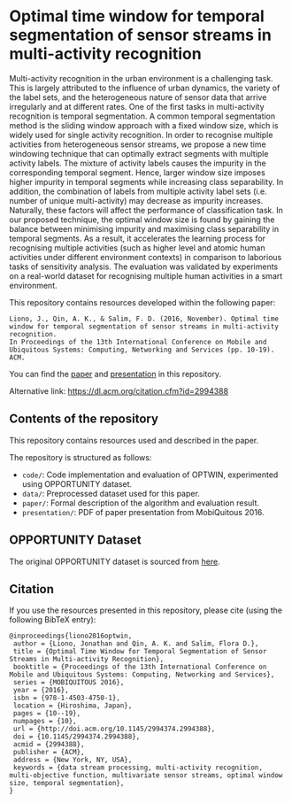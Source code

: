 # Optimal time window for temporal segmentation of sensor streams in multi-activity recognition
Multi-activity recognition in the urban environment is a challenging task. This is largely attributed to the influence of urban dynamics, the variety of the label sets, and the heterogeneous nature of sensor data that arrive irregularly and at different rates. One of the first tasks in multi-activity recognition is temporal segmentation. A common temporal segmentation method is the sliding window approach with a fixed window size, which is widely used for single activity recognition. In order to recognise multiple activities from heterogeneous sensor streams, we propose a new time windowing technique that can optimally extract segments with multiple activity labels. The mixture of activity labels causes the impurity in the corresponding temporal segment. Hence, larger window size imposes higher impurity in temporal segments while increasing class separability. In addition, the combination of labels from multiple activity label sets (i.e. number of unique multi-activity) may decrease as impurity increases. Naturally, these factors will affect the performance of classification task. In our proposed technique, the optimal window size is found by gaining the balance between minimising impurity and maximising class separability in temporal segments. As a result, it accelerates the learning process for recognising multiple activities (such as higher level and atomic human activities under different environment contexts) in comparison to laborious tasks of sensitivity analysis. The evaluation was validated by experiments on a real-world dataset for recognising multiple human activities in a smart environment. 

This repository contains resources developed within the following paper:

	Liono, J., Qin, A. K., & Salim, F. D. (2016, November). Optimal time window for temporal segmentation of sensor streams in multi-activity recognition. 
	In Proceedings of the 13th International Conference on Mobile and Ubiquitous Systems: Computing, Networking and Services (pp. 10-19). ACM. 

You can find the [paper](https://github.com/cruiseresearchgroup/OPTWIN/blob/master/paper/liono2016optwin.pdf) and [presentation](https://github.com/cruiseresearchgroup/OPTWIN/blob/master/presentation/Mobiquitous2016.pdf) in this repository. 

Alternative link: https://dl.acm.org/citation.cfm?id=2994388

## Contents of the repository
This repository contains resources used and described in the paper.

The repository is structured as follows:

- `code/`: Code implementation and evaluation of OPTWIN, experimented using OPPORTUNITY dataset. 
- `data/`: Preprocessed dataset used for this paper. 
- `paper/`: Formal description of the algorithm and evaluation result. 
- `presentation/`: PDF of paper presentation from MobiQuitous 2016. 

## OPPORTUNITY Dataset
The original OPPORTUNITY dataset is sourced from [here](https://archive.ics.uci.edu/ml/datasets/opportunity+activity+recognition). 

## Citation
If you use the resources presented in this repository, please cite (using the following BibTeX entry):
```
@inproceedings{liono2016optwin,
 author = {Liono, Jonathan and Qin, A. K. and Salim, Flora D.},
 title = {Optimal Time Window for Temporal Segmentation of Sensor Streams in Multi-activity Recognition},
 booktitle = {Proceedings of the 13th International Conference on Mobile and Ubiquitous Systems: Computing, Networking and Services},
 series = {MOBIQUITOUS 2016},
 year = {2016},
 isbn = {978-1-4503-4750-1},
 location = {Hiroshima, Japan},
 pages = {10--19},
 numpages = {10},
 url = {http://doi.acm.org/10.1145/2994374.2994388},
 doi = {10.1145/2994374.2994388},
 acmid = {2994388},
 publisher = {ACM},
 address = {New York, NY, USA},
 keywords = {data stream processing, multi-activity recognition, multi-objective function, multivariate sensor streams, optimal window size, temporal segmentation},
} 
```
